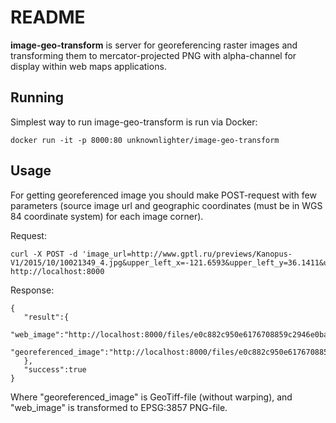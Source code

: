 # README #

**image-geo-transform** is server for georeferencing raster images and transforming them to mercator-projected PNG with alpha-channel for display within web maps applications.

## Running ##
Simplest way to run image-geo-transform is run via Docker:

```
docker run -it -p 8000:80 unknownlighter/image-geo-transform
```

## Usage ##
For getting georeferenced image you should make POST-request with few parameters (source image url and geographic coordinates (must be in WGS 84 coordinate system) for each image corner).

Request:

```
curl -X POST -d 'image_url=http://www.gptl.ru/previews/Kanopus-V1/2015/10/10021349_4.jpg&upper_left_x=-121.6593&upper_left_y=36.1411&upper_right_x=-121.3969&upper_right_y=36.1848&lower_right_x=-121.3457&lower_right_y=35.9818&lower_left_x=-121.6084&lower_left_y=35.9384' http://localhost:8000
```

Response:

```
{
   "result":{
      "web_image":"http://localhost:8000/files/e0c882c950e6176708859c2946e0ba0bb99fb6c6.png",
      "georeferenced_image":"http://localhost:8000/files/e0c882c950e6176708859c2946e0ba0bb99fb6c6.tif"
   },
   "success":true
}
```
Where "georeferenced_image" is GeoTiff-file (without warping), and "web_image" is transformed to EPSG:3857 PNG-file.